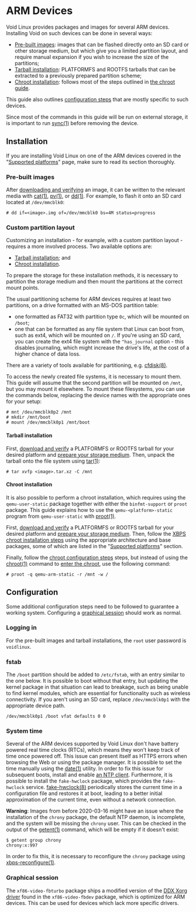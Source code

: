 # ARM Devices

Void Linux provides packages and images for several ARM devices. Installing Void
on such devices can be done in several ways:

- [Pre-built images](#pre-built-images): images that can be flashed directly
   onto an SD card or other storage medium, but which give you a limited
   partition layout, and require manual expansion if you wish to increase the
   size of the partitions;
- [Tarball installation](#tarball-installation): PLATFORMFS and ROOTFS tarballs
   that can be extracted to a previously prepared partition scheme;
- [Chroot installation](#chroot-installation): follows most of the steps
   outlined in [the chroot guide](../chroot.md).

This guide also outlines [configuration steps](#configuration) that are mostly
specific to such devices.

Since most of the commands in this guide will be run on external storage, it is
important to run [sync(1)](https://man.voidlinux.org/sync.1) before removing the
device.

## Installation

If you are installing Void Linux on one of the ARM devices covered in the
"[Supported platforms](./platforms.md)" page, make sure to read its section
thoroughly.

### Pre-built images

After [downloading and verifying](../../index.md#downloading-installation-media)
an image, it can be written to the relevant media with
[cat(1)](https://man.voidlinux.org/cat.1),
[pv(1)](https://man.voidlinux.org/pv.1), or
[dd(1)](https://man.voidlinux.org/dd.1). For example, to flash it onto an SD
card located at `/dev/mmcblk0`:

```
# dd if=<image>.img of=/dev/mmcblk0 bs=4M status=progress
```

### Custom partition layout

Customizing an installation - for example, with a custom partition layout -
requires a more involved process. Two available options are:

- [Tarball installation](#tarball-installation); and
- [Chroot installation](#chroot-installation).

To prepare the storage for these installation methods, it is necessary to
partition the storage medium and then mount the partitions at the correct mount
points.

The usual partitioning scheme for ARM devices requires at least two partitions,
on a drive formatted with an MS-DOS partition table:

- one formatted as FAT32 with partition type `0c`, which will be mounted on
   `/boot`;
- one that can be formatted as any file system that Linux can boot from, such as
   ext4, which will be mounted on `/`. If you're using an SD card, you can
   create the ext4 file system with the `^has_journal` option - this disables
   journaling, which might increase the drive's life, at the cost of a higher
   chance of data loss.

There are a variety of tools available for partitioning, e.g.
[cfdisk(8)](https://man.voidlinux.org/cfdisk.8).

To access the newly created file systems, it is necessary to mount them. This
guide will assume that the second partition will be mounted on `/mnt`, but you
may mount it elsewhere. To mount these filesystems, you can use the commands
below, replacing the device names with the appropriate ones for your setup:

```
# mnt /dev/mmcblk0p2 /mnt
# mkdir /mnt/boot
# mount /dev/mmcblk0p1 /mnt/boot
```

#### Tarball installation

First, [download and verify](../../index.md#downloading-installation-media) a
PLATFORMFS or ROOTFS tarball for your desired platform and [prepare your storage
medium](#preparing-your-storage). Then, unpack the tarball onto the file system
using [tar(1)](https://man.voidlinux.org/tar.1):

```
# tar xvfp <image>.tar.xz -C /mnt
```

#### Chroot installation

It is also possible to perform a chroot installation, which requires using the
`qemu-user-static` package together with either the `binfmt-support` or `proot`
package. This guide explains how to use the `qemu-<platform>-static` program
from `qemu-user-static` with [proot(1)](https://man.voidlinux.org/proot.1).

First, [download and verify](../../index.md#downloading-installation-media) a
PLATFORMFS or ROOTFS tarball for your desired platform and [prepare your storage
medium](#preparing-your-storage). Then, follow the [XBPS chroot installation
steps](../chroot.md#the-xbps-method) using the appropriate architecture and base
packages, some of which are listed in the "[Supported
platforms](./platforms.md)" section.

Finally, follow the [chroot configuration steps](../chroot.md#configuration)
steps, but instead of using the [chroot(1)](https://man.voidlinux.org/chroot.1)
command to [enter the chroot](../chroot.md#entering-the-chroot), use the
following command:

```
# proot -q qemu-arm-static -r /mnt -w /
```

## Configuration

Some additional configuration steps need to be followed to guarantee a working
system. Configuring a [graphical
session](../../../config/graphical-session/index.md) should work as normal.

### Logging in

For the pre-built images and tarball installations, the `root` user password is
`voidlinux`.

### fstab

The `/boot` partition should be added to `/etc/fstab`, with an entry similar to
the one below. It is possible to boot without that entry, but updating the
kernel package in that situation can lead to breakage, such as being unable to
find kernel modules, which are essential for functionality such as wireless
connectivity. If you aren't using an SD card, replace `/dev/mmcblk0p1` with the
appropriate device path.

```
/dev/mmcblk0p1 /boot vfat defaults 0 0
```

### System time

Several of the ARM devices supported by Void Linux don't have battery powered
real time clocks (RTCs), which means they won't keep track of time once powered
off. This issue can present itself as HTTPS errors when browsing the Web or
using the package manager. It is possible to set the time manually using the
[date(1)](https://man.voidlinux.org/date.1) utility. In order to fix this issue
for subsequent boots, install and enable [an NTP
client](../../../config/date-time.md#ntp). Furthermore, it is possible to
install the `fake-hwclock` package, which provides the `fake-hwclock` service.
[fake-hwclock(8)](https://man.voidlinux.org/fake-hwclock.8) periodically stores
the current time in a configuration file and restores it at boot, leading to a
better initial approximation of the current time, even without a network
connection.

**Warning**: Images from before 2020-03-16 might have an issue where the
installation of the `chrony` package, the default NTP daemon, is incomplete, and
the system will be missing the `chrony` user. This can be checked in the output
of the [getent(1)](https://man.voidlinux.org/getent.1) command, which will be
empty if it doesn't exist:

```
$ getent group chrony
chrony:x:997
```

In order to fix this, it is necessary to reconfigure the `chrony` package using
[xbps-reconfigure(1)](https://man.voidlinux.org/xbps-reconfigure).

### Graphical session

The `xf86-video-fbturbo` package ships a modified version of the [DDX Xorg
driver](../../../config/graphical-session/xorg.md#ddx) found in the
`xf86-video-fbdev` package, which is optimized for ARM devices. This can be used
for devices which lack more specific drivers.
